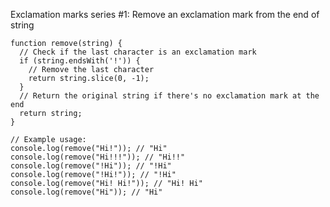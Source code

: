 Exclamation marks series #1: Remove an exclamation mark from the end of string

    function remove(string) {
      // Check if the last character is an exclamation mark
      if (string.endsWith('!')) {
        // Remove the last character
        return string.slice(0, -1);
      }
      // Return the original string if there's no exclamation mark at the end
      return string;
    }
    
    // Example usage:
    console.log(remove("Hi!")); // "Hi"
    console.log(remove("Hi!!!")); // "Hi!!"
    console.log(remove("!Hi")); // "!Hi"
    console.log(remove("!Hi!")); // "!Hi"
    console.log(remove("Hi! Hi!")); // "Hi! Hi"
    console.log(remove("Hi")); // "Hi"
